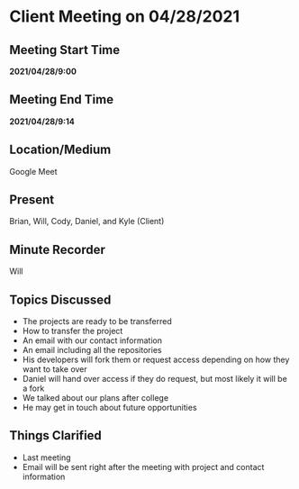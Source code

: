 # Client Meeting on 04/28/2021

## Meeting Start Time

**2021/04/28/9:00**

## Meeting End Time

**2021/04/28/9:14**

## Location/Medium

Google Meet

## Present

Brian, Will, Cody, Daniel, and Kyle (Client)

## Minute Recorder

Will

## Topics Discussed

- The projects are ready to be transferred
- How to transfer the project
- An email with our contact information
- An email including all the repositories
- His developers will fork them or request access depending on how they want to take over
- Daniel will hand over access if they do request, but most likely it will be a fork
- We talked about our plans after college
- He may get in touch about future opportunities

## Things Clarified

- Last meeting
- Email will be sent right after the meeting with project and contact information
